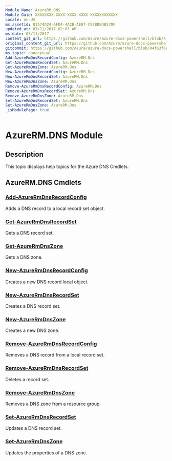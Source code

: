 ```yaml
---
Module Name: AzureRM.DNS
Module Guid: XXXXXXXX-XXXX-XXXX-XXXX-XXXXXXXXXXXX
Locale: en-US
ms.assetid: 81574D24-6FD4-4A2B-AE87-C938DEDB57DF
updated_at: 03/11/2017 02:03 AM
ms.date: 03/11/2017
content_git_url: https://github.com/Azure/azure-docs-powershell/blob/4.1.0/azureps-cmdlets-docs/ResourceManager/AzureRM.Dns/v2.7.0/AzureRM.DNS.md
original_content_git_url: https://github.com/Azure/azure-docs-powershell/blob/4.1.0/azureps-cmdlets-docs/ResourceManager/AzureRM.Dns/v2.7.0/AzureRM.DNS.md
gitcommit: https://github.com/Azure/azure-docs-powershell/blob/04f63f6e685743ace2c57eb157574e34e8610b1c
ms.topic: conceptual
Add-AzureRmDnsRecordConfig: AzureRM.Dns
Get-AzureRmDnsRecordSet: AzureRM.Dns
Get-AzureRmDnsZone: AzureRM.Dns
New-AzureRmDnsRecordConfig: AzureRM.Dns
New-AzureRmDnsRecordSet: AzureRM.Dns
New-AzureRmDnsZone: AzureRM.Dns
Remove-AzureRmDnsRecordConfig: AzureRM.Dns
Remove-AzureRmDnsRecordSet: AzureRM.Dns
Remove-AzureRmDnsZone: AzureRM.Dns
Set-AzureRmDnsRecordSet: AzureRM.Dns
Set-AzureRmDnsZone: AzureRM.Dns
_isModulePage: true
---
```


# AzureRM.DNS Module
## Description
This topic displays help topics for the Azure DNS Cmdlets.

## AzureRM.DNS Cmdlets
### [Add-AzureRmDnsRecordConfig](Add-AzureRmDnsRecordConfig.md)
Adds a DNS record to a local record set object.

### [Get-AzureRmDnsRecordSet](Get-AzureRmDnsRecordSet.md)
Gets a DNS record set.

### [Get-AzureRmDnsZone](Get-AzureRmDnsZone.md)
Gets a DNS zone.

### [New-AzureRmDnsRecordConfig](New-AzureRmDnsRecordConfig.md)
Creates a new DNS record local object.

### [New-AzureRmDnsRecordSet](New-AzureRmDnsRecordSet.md)
Creates a DNS record set.

### [New-AzureRmDnsZone](New-AzureRmDnsZone.md)
Creates a new DNS zone.

### [Remove-AzureRmDnsRecordConfig](Remove-AzureRmDnsRecordConfig.md)
Removes a DNS record from a local record set.

### [Remove-AzureRmDnsRecordSet](Remove-AzureRmDnsRecordSet.md)
Deletes a record set.

### [Remove-AzureRmDnsZone](Remove-AzureRmDnsZone.md)
Removes a DNS zone from a resource group.

### [Set-AzureRmDnsRecordSet](Set-AzureRmDnsRecordSet.md)
Updates a DNS record set.

### [Set-AzureRmDnsZone](Set-AzureRmDnsZone.md)
Updates the properties of a DNS zone.
